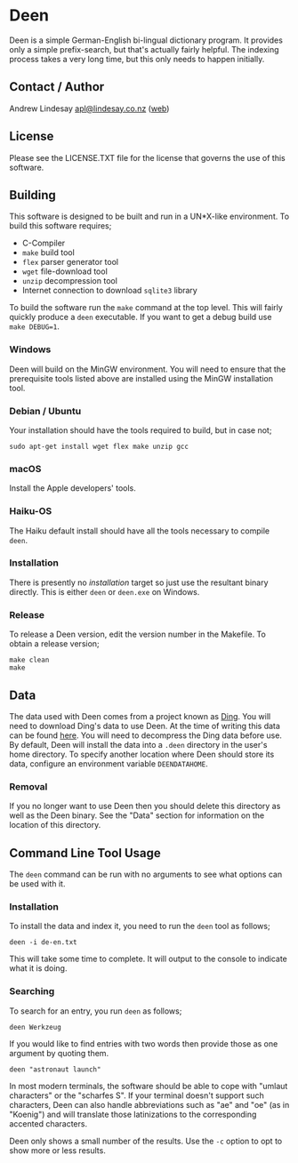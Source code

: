 # Deen

Deen is a simple German-English bi-lingual dictionary program.  It provides only a simple prefix-search, but that's actually fairly helpful.  The indexing process takes a very long time, but this only needs to happen initially.

## Contact / Author

Andrew Lindesay <apl@lindesay.co.nz> ([web](http://www.lindesay.co.nz/))

## License

Please see the LICENSE.TXT file for the license that governs the use of this software.

## Building

This software is designed to be built and run in a UN*X-like environment.  To build this software requires;

* C-Compiler
* ```make``` build tool
* ```flex``` parser generator tool
* ```wget``` file-download tool
* ```unzip``` decompression tool
* Internet connection to download ```sqlite3``` library

To build the software run the ```make``` command at the top level.  This will fairly quickly produce a ```deen``` executable.  If you want to get a debug build use ```make DEBUG=1```.

### Windows

Deen will build on the MinGW environment.  You will need to ensure that the prerequisite tools listed above are installed using the MinGW installation tool.

### Debian / Ubuntu

Your installation should have the tools required to build, but in case not;

```
sudo apt-get install wget flex make unzip gcc
``` 

### macOS

Install the Apple developers' tools.

### Haiku-OS

The Haiku default install should have all the tools necessary to compile ```deen```.

### Installation

There is presently no _installation_ target so just use the resultant binary directly.  This is either ```deen``` or ```deen.exe``` on Windows.

### Release

To release a Deen version, edit the version number in the Makefile.  To obtain a release version;

```
make clean
make
```

## Data

The data used with Deen comes from a project known as [Ding](https://www-user.tu-chemnitz.de/~fri/ding/).  You will need to download Ding's data to use Deen.  At the time of writing this data can be found [here](https://ftp.tu-chemnitz.de/pub/Local/urz/ding/de-en-devel/de-en.txt.gz).  You will need to decompress the Ding data before use.  By default, Deen will install the data into a ```.deen``` directory in the user's home directory.  To specify another location where Deen should store its data, configure an environment variable ```DEENDATAHOME```.

### Removal

If you no longer want to use Deen then you should delete this directory as well as the Deen binary.  See the "Data" section for information on the location of this directory.

## Command Line Tool Usage

The ```deen``` command can be run with no arguments to see what options can be used with it.

### Installation

To install the data and index it, you need to run the ```deen``` tool as follows;

```
deen -i de-en.txt
```

This will take some time to complete.  It will output to the console to indicate what it is doing.

### Searching

To search for an entry, you run ```deen``` as follows;

```
deen Werkzeug
```

If you would like to find entries with two words then provide those as one argument by quoting them.

```
deen "astronaut launch"
```

In most modern terminals, the software should be able to cope with "umlaut characters" or the "scharfes S".  If your terminal doesn't support such characters, Deen can also handle abbreviations such as "ae" and "oe" (as in "Koenig") and will translate those latinizations to the corresponding accented characters.

Deen only shows a small number of the results.  Use the ```-c``` option to opt to show more or less results.
